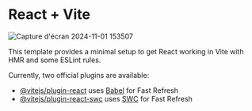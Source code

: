 # React + Vite

![Capture d'écran 2024-11-01 153507](https://github.com/user-attachments/assets/fcc01415-7949-488b-a72a-4cdb1c5a6134)

This template provides a minimal setup to get React working in Vite with HMR and some ESLint rules.

Currently, two official plugins are available:

- [@vitejs/plugin-react](https://github.com/vitejs/vite-plugin-react/blob/main/packages/plugin-react/README.md) uses [Babel](https://babeljs.io/) for Fast Refresh
- [@vitejs/plugin-react-swc](https://github.com/vitejs/vite-plugin-react-swc) uses [SWC](https://swc.rs/) for Fast Refresh
